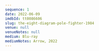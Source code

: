 ```yaml
---
sequence: 1
date: 2022-06-09
imdbId: tt0086606
slug: the-eight-diagram-pole-fighter-1984
venue: null
venueNotes: null
medium: Blu-ray
mediumNotes: Arrow, 2022
---
```


